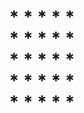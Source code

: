 <h1 align="center"> *  *  *  *  * <br> * * * * * <br> * * * * * <br> * * * * * <br> * * * * * </h1>
